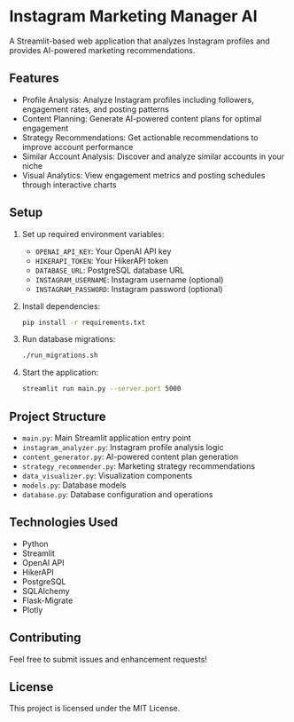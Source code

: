 
# Instagram Marketing Manager AI

A Streamlit-based web application that analyzes Instagram profiles and provides AI-powered marketing recommendations.

## Features

- Profile Analysis: Analyze Instagram profiles including followers, engagement rates, and posting patterns
- Content Planning: Generate AI-powered content plans for optimal engagement
- Strategy Recommendations: Get actionable recommendations to improve account performance
- Similar Account Analysis: Discover and analyze similar accounts in your niche
- Visual Analytics: View engagement metrics and posting schedules through interactive charts

## Setup

1. Set up required environment variables:
   - `OPENAI_API_KEY`: Your OpenAI API key
   - `HIKERAPI_TOKEN`: Your HikerAPI token
   - `DATABASE_URL`: PostgreSQL database URL
   - `INSTAGRAM_USERNAME`: Instagram username (optional)
   - `INSTAGRAM_PASSWORD`: Instagram password (optional)

2. Install dependencies:
   ```bash
   pip install -r requirements.txt
   ```

3. Run database migrations:
   ```bash
   ./run_migrations.sh
   ```

4. Start the application:
   ```bash
   streamlit run main.py --server.port 5000
   ```

## Project Structure

- `main.py`: Main Streamlit application entry point
- `instagram_analyzer.py`: Instagram profile analysis logic
- `content_generator.py`: AI-powered content plan generation
- `strategy_recommender.py`: Marketing strategy recommendations
- `data_visualizer.py`: Visualization components
- `models.py`: Database models
- `database.py`: Database configuration and operations

## Technologies Used

- Python
- Streamlit
- OpenAI API
- HikerAPI
- PostgreSQL
- SQLAlchemy
- Flask-Migrate
- Plotly

## Contributing

Feel free to submit issues and enhancement requests!

## License

This project is licensed under the MIT License.
